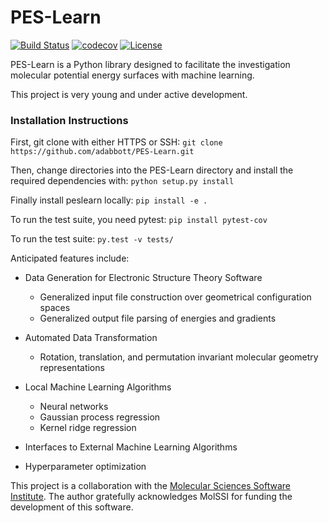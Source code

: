 # PES-Learn
[![Build Status](https://travis-ci.org/adabbott/PES-Learn.svg?branch=master)](https://travis-ci.org/adabbott/PES-Learn)
[![codecov](https://codecov.io/gh/adabbott/PES-Learn/branch/master/graph/badge.svg)](https://codecov.io/gh/adabbott/PES-Learn)
[![License](https://img.shields.io/badge/License-BSD%203--Clause-blue.svg)](https://opensource.org/licenses/BSD-3-Clause)


PES-Learn is a Python library designed to facilitate the investigation molecular potential energy surfaces with machine learning.

This project is very young and under active development.

### Installation Instructions ### 
First, git clone with either HTTPS or SSH: `git clone https://github.com/adabbott/PES-Learn.git`

Then, change directories into the PES-Learn directory and install the required dependencies with: `python setup.py install`

Finally install peslearn locally: `pip install -e .` 

To run the test suite, you need pytest: `pip install pytest-cov` 

To run the test suite: `py.test -v tests/`



Anticipated features include:

* Data Generation for Electronic Structure Theory Software
    * Generalized input file construction over geometrical configuration spaces
    * Generalized output file parsing of energies and gradients 

* Automated Data Transformation  
    * Rotation, translation, and permutation invariant molecular geometry representations

* Local Machine Learning Algorithms
    * Neural networks 
    * Gaussian process regression
    * Kernel ridge regression

* Interfaces to External Machine Learning Algorithms

* Hyperparameter optimization


This project is a collaboration with the [Molecular Sciences Software Institute](http://molssi.org).
The author gratefully acknowledges MolSSI for funding the development of this software.
